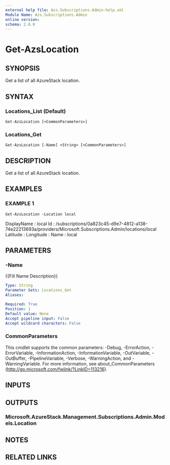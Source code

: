 ```yaml
---
external help file: Azs.Subscriptions.Admin-help.xml
Module Name: Azs.Subscriptions.Admin
online version:
schema: 2.0.0
---
```


# Get-AzsLocation

## SYNOPSIS
Get a list of all AzureStack location.

## SYNTAX

### Locations_List (Default)
```
Get-AzsLocation [<CommonParameters>]
```

### Locations_Get
```
Get-AzsLocation [-Name] <String> [<CommonParameters>]
```

## DESCRIPTION
Get a list of all AzureStack location.

## EXAMPLES

### EXAMPLE 1
```
Get-AzsLocation -Location local
```

DisplayName : local
Id          : /subscriptions/0a823c45-d9e7-4812-a138-74e22213693a/providers/Microsoft.Subscriptions.Admin/locations/local
Latitude    : 
Longitude   : 
Name        : local

## PARAMETERS

### -Name
{{Fill Name Description}}

```yaml
Type: String
Parameter Sets: Locations_Get
Aliases:

Required: True
Position: 1
Default value: None
Accept pipeline input: False
Accept wildcard characters: False
```

### CommonParameters
This cmdlet supports the common parameters: -Debug, -ErrorAction, -ErrorVariable, -InformationAction, -InformationVariable, -OutVariable, -OutBuffer, -PipelineVariable, -Verbose, -WarningAction, and -WarningVariable. For more information, see about_CommonParameters (http://go.microsoft.com/fwlink/?LinkID=113216).

## INPUTS

## OUTPUTS

### Microsoft.AzureStack.Management.Subscriptions.Admin.Models.Location

## NOTES

## RELATED LINKS
